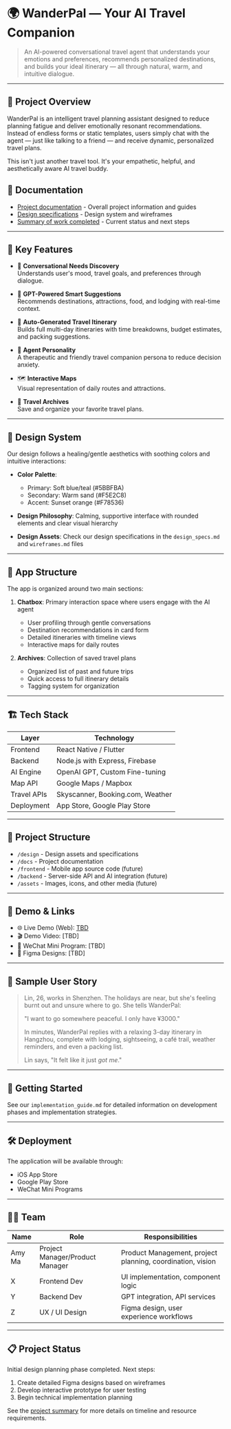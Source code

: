 # 🌍 WanderPal — Your AI Travel Companion

> An AI-powered conversational travel agent that understands your emotions and preferences, recommends personalized destinations, and builds your ideal itinerary — all through natural, warm, and intuitive dialogue.

---

## 🚀 Project Overview

WanderPal is an intelligent travel planning assistant designed to reduce planning fatigue and deliver emotionally resonant recommendations. Instead of endless forms or static templates, users simply chat with the agent — just like talking to a friend — and receive dynamic, personalized travel plans.

This isn't just another travel tool. It's your empathetic, helpful, and aesthetically aware AI travel buddy.

## 📂 Documentation

- [Project documentation](docs/index.md) - Overall project information and guides
- [Design specifications](design/index.md) - Design system and wireframes
- [Summary of work completed](docs/summary.md) - Current status and next steps

---

## 🎯 Key Features

- 💬 **Conversational Needs Discovery**  
  Understands user's mood, travel goals, and preferences through dialogue.

- 🧠 **GPT-Powered Smart Suggestions**  
  Recommends destinations, attractions, food, and lodging with real-time context.

- 📅 **Auto-Generated Travel Itinerary**  
  Builds full multi-day itineraries with time breakdowns, budget estimates, and packing suggestions.

- 💖 **Agent Personality**  
  A therapeutic and friendly travel companion persona to reduce decision anxiety.

- 🗺️ **Interactive Maps**  
  Visual representation of daily routes and attractions.

- 📁 **Travel Archives**  
  Save and organize your favorite travel plans.

---

## 🎨 Design System

Our design follows a healing/gentle aesthetics with soothing colors and intuitive interactions:

- **Color Palette**: 
  - Primary: Soft blue/teal (#5BBFBA)
  - Secondary: Warm sand (#F5E2C8)
  - Accent: Sunset orange (#F78536)

- **Design Philosophy**: Calming, supportive interface with rounded elements and clear visual hierarchy

- **Design Assets**: Check our design specifications in the `design_specs.md` and `wireframes.md` files

---

## 📱 App Structure

The app is organized around two main sections:

1. **Chatbox**: Primary interaction space where users engage with the AI agent
   - User profiling through gentle conversations
   - Destination recommendations in card form
   - Detailed itineraries with timeline views
   - Interactive maps for daily routes

2. **Archives**: Collection of saved travel plans
   - Organized list of past and future trips
   - Quick access to full itinerary details
   - Tagging system for organization

---

## 🏗 Tech Stack

| Layer       | Technology                         |
|-------------|------------------------------------|
| Frontend    | React Native / Flutter             |
| Backend     | Node.js with Express, Firebase     |
| AI Engine   | OpenAI GPT, Custom Fine-tuning     |
| Map API     | Google Maps / Mapbox               |
| Travel APIs | Skyscanner, Booking.com, Weather   |
| Deployment  | App Store, Google Play Store       |

---

## 📁 Project Structure

- `/design` - Design assets and specifications
- `/docs` - Project documentation
- `/frontend` - Mobile app source code (future)
- `/backend` - Server-side API and AI integration (future)
- `/assets` - Images, icons, and other media (future)

---

## 🎥 Demo & Links

- 🌐 Live Demo (Web): [TBD]()
- 🎬 Demo Video: [TBD]
- 📱 WeChat Mini Program: [TBD]
- 🎨 Figma Designs: [TBD]

---

## 👤 Sample User Story

> Lin, 26, works in Shenzhen. The holidays are near, but she's feeling burnt out and unsure where to go. She tells WanderPal:  
>  
> "I want to go somewhere peaceful. I only have ¥3000."  
>  
> In minutes, WanderPal replies with a relaxing 3-day itinerary in Hangzhou, complete with lodging, sightseeing, a café trail, weather reminders, and even a packing list.  
>  
> Lin says, "It felt like it just *got me*."

---

## 🧪 Getting Started

See our `implementation_guide.md` for detailed information on development phases and implementation strategies.

---

## 🛠 Deployment

The application will be available through:
- iOS App Store
- Google Play Store
- WeChat Mini Programs

---

## 🧑‍💻 Team

| Name | Role           | Responsibilities                         |
|------|----------------|------------------------------------------|
| Amy Ma | Project Manager/Product Manager | Product Management, project planning, coordination, vision   |
| X    | Frontend Dev   | UI implementation, component logic       |
| Y    | Backend Dev    | GPT integration, API services            |
| Z    | UX / UI Design | Figma design, user experience workflows  |

---

## 📋 Project Status

Initial design planning phase completed. Next steps:
1. Create detailed Figma designs based on wireframes
2. Develop interactive prototype for user testing
3. Begin technical implementation planning

See the [project summary](docs/summary.md) for more details on timeline and resource requirements.








